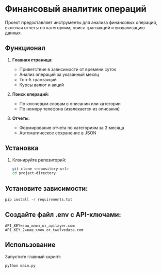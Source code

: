 # Финансовый аналитик операций

Проект предоставляет инструменты для анализа финансовых операций, включая отчеты по категориям, поиск транзакций и визуализацию данных.

## Функционал

1. **Главная страница**:
   - Приветствие в зависимости от времени суток
   - Анализ операций за указанный месяц
   - Топ-5 транзакций
   - Курсы валют и акций

2. **Поиск операций**:
   - По ключевым словам в описании или категории
   - По номеру телефона (извлекается из описания)

3. **Отчеты**:
   - Формирование отчета по категориям за 3 месяца
   - Автоматическое сохранение в JSON

## Установка

1. Клонируйте репозиторий:
   ```bash
   git clone <repository-url>
   cd project-directory

## Установите зависимости:

```
pip install -r requirements.txt
```
## Создайте файл .env с API-ключами:
```
API_KEY=ваш_ключ_от_apilayer.com
API_KEY_2=ваш_ключ_от_twelvedata.com
```
## Использование
Запустите главный скрипт:
```
python main.py
```